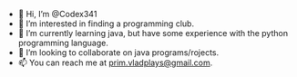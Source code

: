 - 👋 Hi, I’m @Codex341
- 👀 I’m interested in finding a programming club.
- 🌱 I’m currently learning java, but have some experience with the python programming language.
- 💞️ I’m looking to collaborate on java programs/rojects.
- 📫 You can reach me at prim.vladplays@gmail.com.

<!---
Codex341/Codex341 is a ✨ special ✨ repository because its `README.md` (this file) appears on your GitHub profile.
You can click the Preview link to take a look at your changes.
--->
